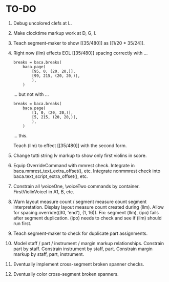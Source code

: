 TO-DO
=====

1.  Debug uncolored clefs at L.

2.  Make clocktime markup work at D, G, I.

3.  Teach segment-maker to show [[35/480]] as [[1/20 * 35/24]].

4.  Right now (llm) effects EOL [[35/480]] spacing correctly with ...

        breaks = baca.breaks(
            baca.page(
                [95, 0, (20, 20,)],
                [99, 215, (20, 20,)],
                ),
            )

    ... but not with ...

        breaks = baca.breaks(
            baca.page(
                [1, 0, (20, 20,)],
                [5, 215, (20, 20,)],
                ),
            )

    ... this.

    Teach (llm) to effect [[35/480]] with the second form.

5.  Change tutti string lv markup to show only first violins in score.

6.  Equip OverrideCommand with mmrest check.
    Integrate in baca.mmrest_text_extra_offset(), etc.
    Integrate nonmmrest check into baca.text_script_extra_offset(), etc.

7.  Constrain all \voiceOne, \voiceTwo commands by container.
    FirstViolinVoiceI in A1, B, etc.

8.  Warn layout measure count / segment measure count segment interpretation.
    Display layout measure count created during (llm).
    Allow for spacing.override((30, 'end'), (1, 16)).
    Fix: segment (llm), (ipo) fails after segment duplication.
    (ipo) needs to check and see if (llm) should run first.

9.  Teach segment-maker to check for duplicate part assignments.

10. Model staff / part / instrument / margin markup relationships.
    Constrain part by staff.
    Constrain instrument by staff, part.
    Constrain margin markup by staff, part, instrument.

11. Eventually implement cross-segment broken spanner checks.

12. Eventually color cross-segment broken spanners.
